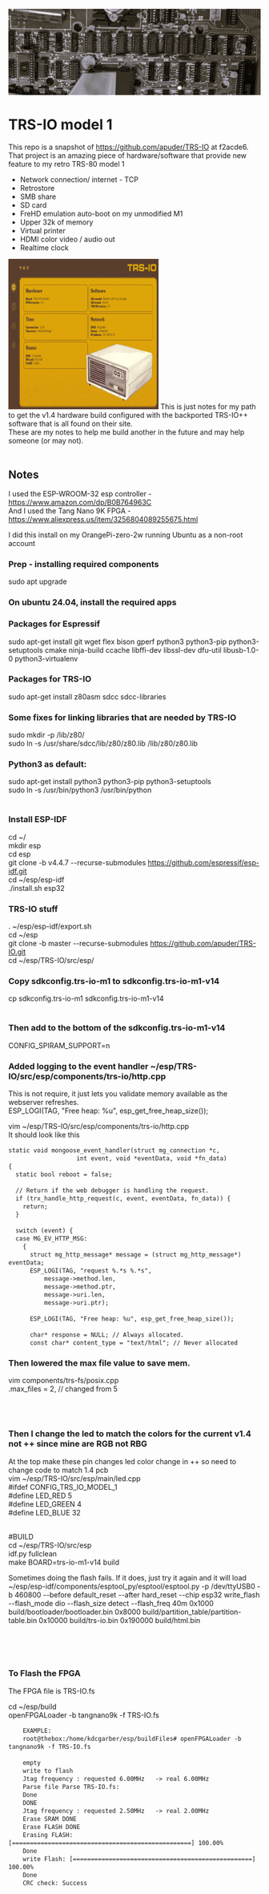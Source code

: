 ![Wireless-Keyboard](/images/trs-80MotherboardKeyBoard3.jpg?raw=true "Header")

# TRS-IO model 1

This repo is a snapshot of https://github.com/apuder/TRS-IO at f2acde6.<br>
That project is an amazing piece of hardware/software that provide new feature to my retro TRS-80 model 1<br>
- Network connection/ internet - TCP
- Retrostore
- SMB share 
- SD card
- FreHD emulation auto-boot on my unmodified M1
- Upper 32k of memory
- Virtual printer
- HDMI color video / audio out
- Realtime clock


<img src="https://github.com/kdcgarber/TRS-IO-for-the-Model-1/blob/main/images/WebPage.gif" width="300" height="300">
This is just notes for my path to get the v1.4 hardware build configured with the backported TRS-IO++ software that is all found on their site.<br>
These are my notes to help me build another in the future and may help someone (or may not).<br>
<br>

## Notes

I used the ESP-WROOM-32 esp controller - https://www.amazon.com/dp/B0B764963C<br>
And I used the Tang Nano 9K FPGA - https://www.aliexpress.us/item/3256804089255675.html<br>


I did this install on my OrangePi-zero-2w running Ubuntu as a non-root account<br>

### Prep - installing required components<br>
sudo apt upgrade<br>
### On ubuntu 24.04, install the required apps<br>
### Packages for Espressif<br>
sudo apt-get install git wget flex bison gperf python3 python3-pip python3-setuptools cmake ninja-build ccache libffi-dev libssl-dev dfu-util libusb-1.0-0 python3-virtualenv<br>
###  Packages for TRS-IO<br>
sudo apt-get install z80asm sdcc sdcc-libraries<br>
###  Some fixes for linking libraries that are needed by TRS-IO<br>
sudo mkdir -p /lib/z80/<br>
sudo ln -s /usr/share/sdcc/lib/z80/z80.lib /lib/z80/z80.lib<br>
###  Python3 as default:<br>
sudo apt-get install python3 python3-pip python3-setuptools<br>
sudo ln -s /usr/bin/python3 /usr/bin/python<br>
<br>

###  Install ESP-IDF<br>
cd ~/<br>
mkdir esp<br>
cd esp<br>
git clone -b v4.4.7 --recurse-submodules https://github.com/espressif/esp-idf.git<br>
cd ~/esp/esp-idf<br>
./install.sh esp32<br>



### TRS-IO stuff<br>
.  ~/esp/esp-idf/export.sh<br>
cd ~/esp<br>
git clone -b master --recurse-submodules https://github.com/apuder/TRS-IO.git <br>
cd ~/esp/TRS-IO/src/esp/ <br>



### Copy sdkconfig.trs-io-m1 to sdkconfig.trs-io-m1-v14<br>
cp sdkconfig.trs-io-m1 sdkconfig.trs-io-m1-v14<br>
<br>
### Then add to the bottom of the  sdkconfig.trs-io-m1-v14<br>
CONFIG_SPIRAM_SUPPORT=n<br>



### Added logging to the event handler   ~/esp/TRS-IO/src/esp/components/trs-io/http.cpp <br>
This is not require, it just lets you validate memory available as the webserver refreshes.<br>
    ESP_LOGI(TAG, "Free heap: %u", esp_get_free_heap_size());<br>

vim   ~/esp/TRS-IO/src/esp/components/trs-io/http.cpp <br>
It should look like this<br>

	static void mongoose_event_handler(struct mg_connection *c,
					   int event, void *eventData, void *fn_data)
	{
	  static bool reboot = false;

	  // Return if the web debugger is handling the request.
	  if (trx_handle_http_request(c, event, eventData, fn_data)) {
	    return;
	  }

	  switch (event) {
	  case MG_EV_HTTP_MSG:
	    {
	      struct mg_http_message* message = (struct mg_http_message*) eventData;
	      ESP_LOGI(TAG, "request %.*s %.*s",
		      message->method.len,
		      message->method.ptr,
		      message->uri.len,
		      message->uri.ptr);

	      ESP_LOGI(TAG, "Free heap: %u", esp_get_free_heap_size());

	      char* response = NULL; // Always allocated.
	      const char* content_type = "text/html"; // Never allocated




### Then lowered the max file value to save mem.<br>

vim components/trs-fs/posix.cpp<br>
 .max_files = 2,  // changed from 5<br>

<br><br>

			
### Then I change the  led to match the colors for the current v1.4 not ++ since mine are RGB not RBG<br>


At the top make these pin changes     led color change in ++ so need to change code to match 1.4 pcb<br>
vim ~/esp/TRS-IO/src/esp/main/led.cpp<br>
#ifdef CONFIG_TRS_IO_MODEL_1<br>
#define LED_RED 5<br>
#define LED_GREEN 4<br>
#define LED_BLUE 32<br>
<br>


#BUILD<br>
cd ~/esp/TRS-IO/src/esp<br>
idf.py fullclean<br>
make BOARD=trs-io-m1-v14 build<br>


Sometimes doing the flash fails. If it does, just try it again and it will load<br>
~/esp/esp-idf/components/esptool_py/esptool/esptool.py -p /dev/ttyUSB0  -b 460800 --before default_reset --after hard_reset --chip esp32  write_flash --flash_mode dio --flash_size detect --flash_freq 40m 0x1000 build/bootloader/bootloader.bin 0x8000 build/partition_table/partition-table.bin 0x10000 build/trs-io.bin 0x190000 build/html.bin<br>



<br><br><br>





###  To Flash the FPGA

The FPGA file is TRS-IO.fs<br>

cd  ~/esp/build<br>
openFPGALoader -b tangnano9k -f TRS-IO.fs

		EXAMPLE:
		root@thebox:/home/kdcgarber/esp/buildFiles# openFPGALoader -b tangnano9k -f TRS-IO.fs
		
		empty
		write to flash
		Jtag frequency : requested 6.00MHz   -> real 6.00MHz
		Parse file Parse TRS-IO.fs:
		Done
		DONE
		Jtag frequency : requested 2.50MHz   -> real 2.00MHz
		Erase SRAM DONE
		Erase FLASH DONE
		Erasing FLASH: [==================================================] 100.00%
		Done
		write Flash: [==================================================] 100.00%
		Done
		CRC check: Success
		





